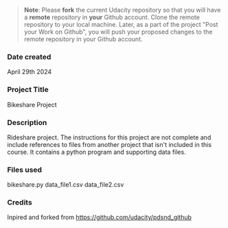 >**Note**: Please **fork** the current Udacity repository so that you will have a **remote** repository in **your** Github account. Clone the remote repository to your local machine. Later, as a part of the project "Post your Work on Github", you will push your proposed changes to the remote repository in your Github account.

### Date created
April 29th 2024 

### Project Title
Bikeshare Project

### Description
Rideshare project. The instructions for this project are not complete and include references to files from another project that isn't included in this course. It contains a python program and supporting data files.

### Files used
bikeshare.py
data_file1.csv
data_file2.csv

### Credits
Inpired and forked from https://github.com/udacity/pdsnd_github

